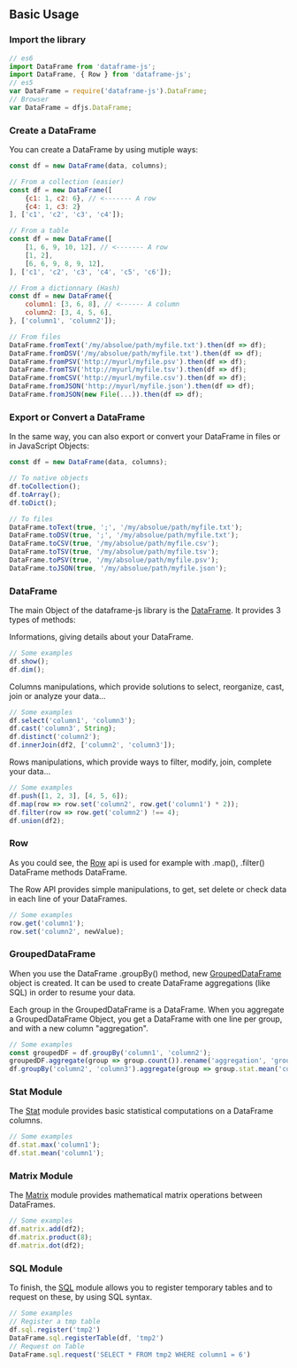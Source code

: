 ## Basic Usage

### Import the library

```javascript
// es6
import DataFrame from 'dataframe-js';
import DataFrame, { Row } from 'dataframe-js';
// es5
var DataFrame = require('dataframe-js').DataFrame;
// Browser
var DataFrame = dfjs.DataFrame;
```

### Create a DataFrame

You can create a DataFrame by using mutiple ways:

```javascript
const df = new DataFrame(data, columns);

// From a collection (easier)
const df = new DataFrame([
    {c1: 1, c2: 6}, // <------- A row
    {c4: 1, c3: 2}
], ['c1', 'c2', 'c3', 'c4']);

// From a table
const df = new DataFrame([
    [1, 6, 9, 10, 12], // <------- A row
    [1, 2],
    [6, 6, 9, 8, 9, 12],
], ['c1', 'c2', 'c3', 'c4', 'c5', 'c6']);

// From a dictionnary (Hash)
const df = new DataFrame({
    column1: [3, 6, 8], // <------ A column
    column2: [3, 4, 5, 6],
}, ['column1', 'column2']);

// From files
DataFrame.fromText('/my/absolue/path/myfile.txt').then(df => df);
DataFrame.fromDSV('/my/absolue/path/myfile.txt').then(df => df);
DataFrame.fromPSV('http://myurl/myfile.psv').then(df => df);
DataFrame.fromTSV('http://myurl/myfile.tsv').then(df => df);
DataFrame.fromCSV('http://myurl/myfile.csv').then(df => df);
DataFrame.fromJSON('http://myurl/myfile.json').then(df => df);
DataFrame.fromJSON(new File(...)).then(df => df);
```

### Export or Convert a DataFrame

In the same way, you can also export or convert your DataFrame in files or in JavaScript Objects:

```javascript
const df = new DataFrame(data, columns);

// To native objects
df.toCollection();
df.toArray();
df.toDict();

// To files
DataFrame.toText(true, ';', '/my/absolue/path/myfile.txt');
DataFrame.toDSV(true, ';', '/my/absolue/path/myfile.txt');
DataFrame.toCSV(true, '/my/absolue/path/myfile.csv');
DataFrame.toTSV(true, '/my/absolue/path/myfile.tsv');
DataFrame.toPSV(true, '/my/absolue/path/myfile.psv');
DataFrame.toJSON(true, '/my/absolue/path/myfile.json');
```

### DataFrame

The main Object of the dataframe-js library is the [DataFrame](https://gmousse.gitbooks.io/dataframe-js/content/doc/api/dataframe.html).
It provides 3 types of methods:

Informations, giving details about your DataFrame.
````js
// Some examples
df.show();
df.dim();
````

Columns manipulations, which provide solutions to select, reorganize, cast, join or analyze your data...
````js
// Some examples
df.select('column1', 'column3');
df.cast('column3', String);
df.distinct('column2');
df.innerJoin(df2, ['column2', 'column3']);
````

Rows manipulations, which provide ways to filter, modify, join, complete your data...
````js
// Some examples
df.push([1, 2, 3], [4, 5, 6]);
df.map(row => row.set('column2', row.get('column1') * 2));
df.filter(row => row.get('column2') !== 4);
df.union(df2);
````


### Row

As you could see, the [Row](https://gmousse.gitbooks.io/dataframe-js/content/doc/api/row.html) api is used for example with .map(), .filter() DataFrame methods DataFrame.

The Row API provides simple manipulations, to get, set delete or check data in each line of your DataFrames.
````js
// Some examples
row.get('column1');
row.set('column2', newValue);
````

### GroupedDataFrame

When you use the DataFrame .groupBy() method, new [GroupedDataFrame](https://gmousse.gitbooks.io/dataframe-js/content/doc/api/groupedDataframe.html) object is created.
It can be used to create DataFrame aggregations (like SQL) in order to resume your data.

Each group in the GroupedDataFrame is a DataFrame. When you aggregate a GroupedDataFrame Object, you get a DataFrame with one line per group, and with a new column "aggregation".
````js
// Some examples
const groupedDF = df.groupBy('column1', 'column2');
groupedDF.aggregate(group => group.count()).rename('aggregation', 'groupCount');
df.groupBy('column2', 'column3').aggregate(group => group.stat.mean('column4')).rename('aggregation', 'groupMean');
````

### Stat Module

The [Stat](https://gmousse.gitbooks.io/dataframe-js/content/doc/api/modules/stat.html)
 module provides basic statistical computations on a DataFrame columns.

````js
// Some examples
df.stat.max('column1');
df.stat.mean('column1');
````

### Matrix Module

The [Matrix](https://gmousse.gitbooks.io/dataframe-js/content/doc/api/modules/matrix.html) module provides mathematical matrix operations between DataFrames.

````js
// Some examples
df.matrix.add(df2);
df.matrix.product(8);
df.matrix.dot(df2);
````

### SQL Module

To finish, the [SQL](https://gmousse.gitbooks.io/dataframe-js/content/doc/api/modules/sql.html) module allows you to register temporary tables and to request on these, by using SQL syntax.

````js
// Some examples
// Register a tmp table
df.sql.register('tmp2')
DataFrame.sql.registerTable(df, 'tmp2')
// Request on Table
DataFrame.sql.request('SELECT * FROM tmp2 WHERE column1 = 6')
````

